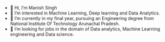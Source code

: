- 👋 Hi, I’m Manish Singh
- 👀 I’m interested in Machine Learning, Deep learning and Data Analytics.
- 🌱 I’m currently in my final year, pursuing an Engineering degree from National Institute Of Technology Arunachal Pradesh.
- 💞️ I’m looking for jobs in the domain of Data analytics, Machine Learning engineering and Data science.


<!---
singhmanish2411/singhmanish2411 is a ✨ special ✨ repository because its `README.md` (this file) appears on your GitHub profile.
You can click the Preview link to take a look at your changes.
--->
